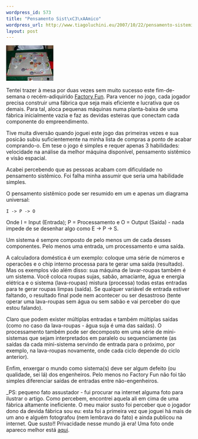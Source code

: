 ```yaml
--- 
wordpress_id: 573
title: "Pensamento Sist\xC3\xAAmico"
wordpress_url: http://www.tiagoluchini.eu/2007/10/22/pensamento-sistemico/
layout: post
---
```

![Factory Fun](/wp-content/uploads/2007/10/factoryfun.thumbnail.jpg)

Tentei trazer à mesa por duas vezes sem muito sucesso este fim-de-semana o recém-adiquirido [Factory Fun](http://www.boardgamegeek.com/game/24417). Para vencer no jogo, cada jogador precisa construir uma fábrica que seja mais eficiente e lucrativa que os demais. Para tal, aloca pequenas máquinas numa planta-baixa de uma fábrica inicialmente vazia e faz as devidas esteiras que conectam cada componente do empreendimento.

Tive muita diversão quando joguei este jogo das primeiras vezes e sua posicão subiu suficientemente na minha lista de compras a ponto de acabar comprando-o. Em tese o jogo é simples e requer apenas 3 habilidades: velocidade na análise da melhor máquina disponível, pensamento sistêmico e visão espacial.

Acabei percebendo que as pessoas acabam com dificuldade no pensamento sistêmico. Foi falha minha assumir que seria uma habilidade simples.

O pensamento sistêmico pode ser resumido em um e apenas um diagrama universal:

    I -> P -> O

Onde I = Input (Entrada); P = Processamento e O = Output (Saída) - nada impede de se desenhar algo como E -> P -> S.

Um sistema é sempre composto de pelo menos um de cada desses componentes. Pelo menos uma entrada, um processamento e uma saída.

A calculadora doméstica é um exemplo: coloque uma série de números e operacões e o chip interno processa para te gerar uma saída (resultado). Mas os exemplos vão além disso: sua máquina de lavar-roupas também é um sistema. Você coloca roupas sujas, sabão, amaciante, água e energia elétrica e o sistema (lava-roupas) mistura (processa) todas estas entradas para te gerar roupas limpas (saída). Se qualquer variável de entrada estiver faltando, o resultado final pode nem acontecer ou ser desastroso (tente operar uma lava-roupas sem água ou sem sabão e vai perceber do que estou falando).

Claro que podem exister múltiplas entradas e também múltiplas saídas (como no caso da lava-roupas - água suja é uma das saídas). O processamento também pode ser decomposto em uma série de mini-sistemas que sejam interpretados em paralelo ou sequenciamente (as saídas da cada mini-sistema servindo de entrada para o próximo, por exemplo, na lava-roupas novamente, onde cada ciclo depende do ciclo anterior).

Enfim, enxergar o mundo como sistema(s) deve ser algum defeito (ou qualidade, sei lá) dos engenheiros. Pelo menos no Factory Fun não foi tão simples diferenciar saídas de entradas entre não-engenheiros.

_PS: pequeno fato assustador - fui procurar na internet alguma foto para ilustrar o artigo. Como percebem, encontrei aquela ali em cima de uma fábrica altamente ineficiente. O meu maior susto foi perceber que o jogador dono da devida fábrica sou eu: esta foi a primeira vez que joguei há mais de um ano e alguém fotografou (nem lembrava do fato) e ainda publicou na internet. Que susto!! Privacidade nesse mundo já era! Uma foto onde apareco melhor está [aqui](http://images.boardgamegeek.com/images/pic174724_t.jpg).
